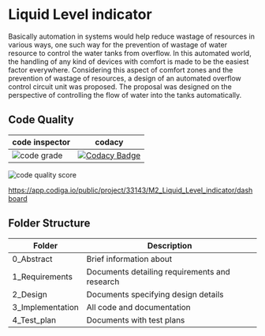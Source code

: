 # Liquid Level indicator

Basically automation in systems would help reduce wastage of resources in various ways, one such way for the prevention of wastage of water resource to control the water tanks from overflow. In this automated world, the handling of any kind of devices with comfort is made to be the easiest factor everywhere. Considering this aspect of comfort zones and the prevention of wastage of resources, a design of an automated overflow control circuit unit was proposed. The proposal was designed on the perspective of controlling the flow of water into the tanks automatically.

## Code Quality

code inspector | codacy
------------- | -------
![code grade](https://api.codiga.io/project/33143/status/svg) | [![Codacy Badge](https://app.codacy.com/project/badge/Grade/ccdb81aecf0f4708896daed831b1bea6)](https://www.codacy.com/gh/Bhavani-24/M2_Liquid_Level_indicator/dashboard?utm_source=github.com&amp;utm_medium=referral&amp;utm_content=Bhavani-24/M2_Liquid_Level_indicator&amp;utm_campaign=Badge_Grade)
![code quality score](https://api.codiga.io/project/33143/score/svg)

https://app.codiga.io/public/project/33143/M2_Liquid_Level_indicator/dashboard

## Folder Structure

Folder | Description
------ | -----------
0_Abstract | Brief information about 
1_Requirements | Documents detailing requirements and research
2_Design | Documents specifying design details
3_Implementation | All code and documentation
4_Test_plan | Documents with test plans

